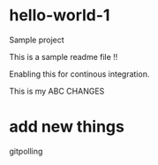 # hello-world-1
Sample project

This is a sample readme file !!

Enabling this for continous integration.

This is my ABC CHANGES

# add new things 
gitpolling
